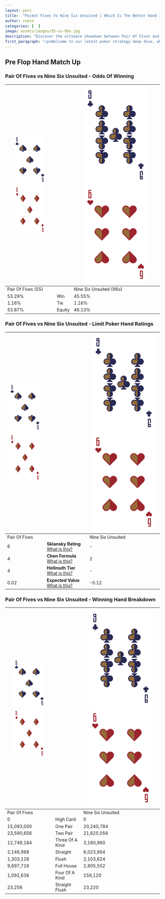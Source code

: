 ```yaml
---
layout: post
title:  "Pocket Fives Vs Nine Six Unsuited | Which Is The Better Hand In Poker? A Complete Guide"
author: reece
categories: [  ]
image: assets/images/55-vs-96o.jpg
description: "Discover the ultimate showdown between Pair Of Fives and Nine Six Unsuited in poker! Uncover the odds, strategies, and scenarios where one hand triumphs over the other. Get ready to up your poker game with this thrilling analysis."
first_paragraph: "<p>Welcome to our latest poker strategy deep dive, where we're pitting two distinct hands against each other in a high-stakes showdown: Pair Of Fives vs Nine Six Unsuited.</p><p>In the dynamic world of poker, every decision counts, and knowing which hand holds the upper hand is key to your success at the table.</p><p>In this article, we'll dissect these two hands, explore the scenarios where one dominates the other, and equip you with the knowledge to make strategic choices that can tip the odds in your favor.</p><p>Get ready to unravel the intriguing dynamics of these poker hands and elevate your game to new heights.</p>"
---
```




[comment]: # (sp0)

## Pre Flop Hand Match Up

<div class="table hand-ratings" markdown="1"> 



### Pair Of Fives vs Nine Six Unsuited - Odds Of Winning


    
| ![image info](assets/images/hand1/5.png) ![image info](assets/images/hand1/5o.png) |  | ![image info](assets/images/hand2/9.png) ![image info](assets/images/hand2/6o.png) |
| -------- | -------- | -------- |
| Pair Of Fives (55) |  | Nine Six Unsuited (96o) |
| 53.29% | Win | 45.55% |
| 1.16% | Tie | 1.16% |
| 53.87% | Equity | 46.13% |




[comment]: # (sp1)



### Pair Of Fives vs Nine Six Unsuited - Limit Poker Hand Ratings


    
| ![image info](assets/images/hand1/5.png) ![image info](assets/images/hand1/5o.png) |  | ![image info](assets/images/hand2/9.png) ![image info](assets/images/hand2/6o.png) |
| -------- | -------- | -------- |
| Pair Of Fives |  | Nine Six Unsuited |
| 6 | **Sklansky Rating** [What is this?](/sklansky-rating-explained) | - |
| 4 | **Chen Formula** [What is this?](/chen-formula-explained) | 2 |
| 4 | **Hellmuth Tier** [What is this?](/Hellmuth-tier-explained) | - |
| 0.02 | **Expected Value** [What is this?](/expected-value-explained) | -0.12 |




[comment]: # (sp2)



### Pair Of Fives vs Nine Six Unsuited - Winning Hand Breakdown


    
| ![image info](assets/images/hand1/5.png) ![image info](assets/images/hand1/5o.png) |  | ![image info](assets/images/hand2/9.png) ![image info](assets/images/hand2/6o.png) |
| -------- | -------- | -------- |
| Pair Of Fives |  | Nine Six Unsuited |
| 0 | High Card | 0 |
| 15,093,000 | One Pair | 20,240,784 |
| 23,590,656 | Two Pair | 21,625,056 |
| 12,749,184 | Three Of A Kind | 3,180,960 |
| 2,146,968 | Straight | 6,023,664 |
| 1,303,128 | Flush | 2,103,624 |
| 9,697,716 | Full House | 2,805,552 |
| 1,092,636 | Four Of A Kind | 159,120 |
| 23,256 | Straight Flush | 23,220 |




[comment]: # (sp3)



</div>

[comment]: # (sp4)



[comment]: # (sp5)

